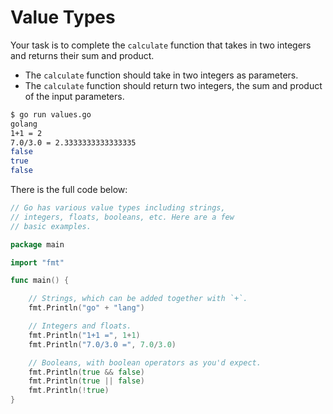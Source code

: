 # Value Types

Your task is to complete the `calculate` function that takes in two integers and returns their sum and product.

- The `calculate` function should take in two integers as parameters.
- The `calculate` function should return two integers, the sum and product of the input parameters.

```sh
$ go run values.go
golang
1+1 = 2
7.0/3.0 = 2.3333333333333335
false
true
false
```

There is the full code below:

```go
// Go has various value types including strings,
// integers, floats, booleans, etc. Here are a few
// basic examples.

package main

import "fmt"

func main() {

	// Strings, which can be added together with `+`.
	fmt.Println("go" + "lang")

	// Integers and floats.
	fmt.Println("1+1 =", 1+1)
	fmt.Println("7.0/3.0 =", 7.0/3.0)

	// Booleans, with boolean operators as you'd expect.
	fmt.Println(true && false)
	fmt.Println(true || false)
	fmt.Println(!true)
}

```
